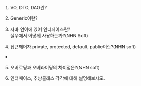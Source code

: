 

1) VO, DTO, DAO란?


2) Generic이란?  


3) 자바 언어에 있어 인터페이스란?  
   실무에서 어떻게 사용하는가?(NHN Soft)
   
   
4) 접근제어자 private, protected, default, public이란?(NHN soft) 
- 


5) 오버로딩과 오버라이딩의 차이점은?(NHN soft) 



6) 인터페이스, 추상클래스 각각에 대해 설명해보시오.
   
